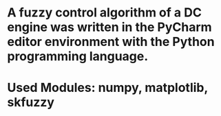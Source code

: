 # A fuzzy control algorithm of a DC engine was written in the PyCharm editor environment with the Python programming language.
# Used Modules: numpy, matplotlib, skfuzzy
